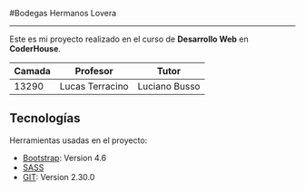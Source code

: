 #Bodegas Hermanos Lovera
***
Este es mi proyecto realizado en el curso de **Desarrollo Web** en **CoderHouse**.

Camada | Profesor | Tutor
------------ | ------------- | -------------
13290 | Lucas Terracino | Luciano Busso 

<!-- Acá puedes visitar el proyecto: -->
<!-- [Bodegas Hermanos Lovera](https://example.com) -->

## Tecnologías

Herramientas usadas en el proyecto:
* [Bootstrap](https://getbootstrap.com/docs/4.6/getting-started/introduction/): Version 4.6 
* [SASS](https://sass-lang.com/)
* [GIT](https://git-scm.com/): Version 2.30.0